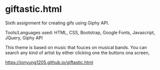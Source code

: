 # giftastic.html

Sixth assignment for creating gifs using Giphy API.

Tools/Languages used: HTML, CSS, Bootstrap, Google Fonts, Javascript, JQuery, Giphy API

This theme is based on music that fouces on musical bands. You can search any kind of artist by either clicking one the buttons ona screen, 

https://jonyung1205.github.io/giftastic.html 


